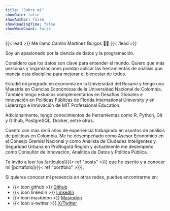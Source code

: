 ```yaml
---
title: "Sobre mí"
showDate: false
showAuthor: false
showReadingTime: false
showWordCount: false
---
```



{{< lead >}}
Me llamo Camilo Martínez Burgos :man_technologist:
{{< /lead >}}

Soy un apasionado por la ciencia de datos y la programación.

Considero que los datos son clave para entender el mundo. Quiero que más personas y organizaciones puedan aplicar las herramientas de análisis que maneja esta disciplina para mejorar el bienestar de todos.

Estudié mi pregrado en economía en la Universidad del Rosario y tengo una Maestría en Ciencias Económicas de la Universidad Nacional de Colombia. También tengo estudios complementarios en Desafíos Globales e Innovación en Políticas Públicas de Florida International University y en Liderazgo e Innovación de MIT Professional Education.

Adicionalmente, tengo conocimientos de herramientas como R, Python, Git y Github, PostgreSQL, Docker, entre otras.

Cuento con más de 6 años de experiencia trabajando en asuntos de análisis de políticas en Colombia. Me he desempeñado como Asesor Económico en el Consejo Gremial Nacional y como Analista de Ciudades Inteligentes y Seguridad Urbana en ProBogotá Región y actualmente me desempeño como Consultor de Innovación, Analítica de Datos y Política Pública.

Te invito a leer los [artículos]({{< ref "posts" >}}) que he escrito y a conocer mi [portafolio]({{< ref "portfolio" >}}). 

Si quieres conocer mi presencia en otras redes, puedes encontrarme en:
- {{< icon github >}} [Github](https://github.com/camartinezbu)
- {{< icon linkedin >}} [LinkedIn](https://www.linkedin.com/in/camartinezbu/)
- {{< icon mastodon >}} [Mastodon](https://fosstodon.org/@camartinezbu)
- {{< icon x-twitter >}} [X/Twitter](https://twitter.com/home)
